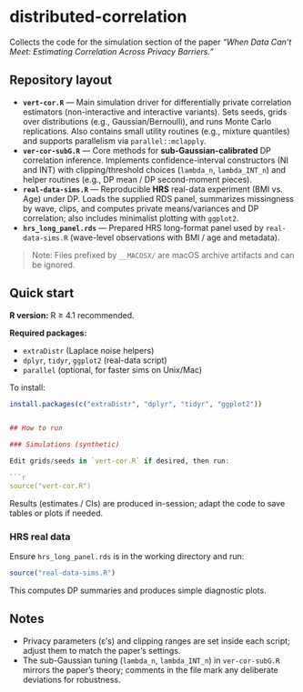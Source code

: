 
# distributed-correlation
Collects the code for the simulation section of the paper *“When Data Can’t Meet: Estimating Correlation Across Privacy Barriers.”*

## Repository layout
- **`vert-cor.R`** — Main simulation driver for differentially private correlation estimators (non-interactive and interactive variants). Sets seeds, grids over distributions (e.g., Gaussian/Bernoulli), and runs Monte Carlo replications. Also contains small utility routines (e.g., mixture quantiles) and supports parallelism via `parallel::mclapply`.  
- **`ver-cor-subG.R`** — Core methods for **sub-Gaussian-calibrated** DP correlation inference. Implements confidence-interval constructors (NI and INT) with clipping/threshold choices (`lambda_n`, `lambda_INT_n`) and helper routines (e.g., DP mean / DP second-moment pieces).  
- **`real-data-sims.R`** — Reproducible **HRS** real-data experiment (BMI vs. Age) under DP. Loads the supplied RDS panel, summarizes missingness by wave, clips, and computes private means/variances and DP correlation; also includes minimalist plotting with `ggplot2`.  
- **`hrs_long_panel.rds`** — Prepared HRS long-format panel used by `real-data-sims.R` (wave-level observations with BMI / age and metadata).  

> Note: Files prefixed by `__MACOSX/` are macOS archive artifacts and can be ignored.

## Quick start
**R version:** R ≥ 4.1 recommended.

**Required packages:**
- `extraDistr` (Laplace noise helpers)  
- `dplyr`, `tidyr`, `ggplot2` (real-data script)  
- `parallel` (optional, for faster sims on Unix/Mac)

To install:
```r
install.packages(c("extraDistr", "dplyr", "tidyr", "ggplot2"))


## How to run

### Simulations (synthetic)

Edit grids/seeds in `vert-cor.R` if desired, then run:

```r
source("vert-cor.R")
```

Results (estimates / CIs) are produced in-session; adapt the code to save tables or plots if needed.

### HRS real data

Ensure `hrs_long_panel.rds` is in the working directory and run:

```r
source("real-data-sims.R")
```

This computes DP summaries and produces simple diagnostic plots.

## Notes

* Privacy parameters (ε’s) and clipping ranges are set inside each script; adjust them to match the paper’s settings.
* The sub-Gaussian tuning (`lambda_n`, `lambda_INT_n`) in `ver-cor-subG.R` mirrors the paper’s theory; comments in the file mark any deliberate deviations for robustness.

```
```
